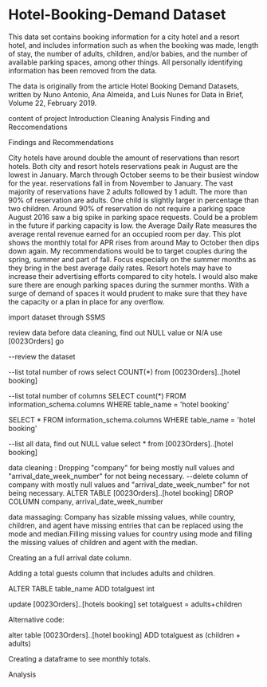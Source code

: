 # Hotel-Booking-Demand Dataset

This data set contains booking information for a city hotel and a resort hotel, and includes information such as when the booking was made, length of stay, the number of adults, children, and/or babies, and the number of available parking spaces, among other things. All personally identifying information has been removed from the data.

The data is originally from the article Hotel Booking Demand Datasets, written by Nuno Antonio, Ana Almeida, and Luis Nunes for Data in Brief, Volume 22, February 2019.


content of project 
       Introduction
       Cleaning
       Analysis
       Finding and Reccomendations
       
       
 Findings and Recommendations
 
 
City hotels have around double the amount of reservations than resort hotels.
Both city and resort hotels reservations peak in August are the lowest in January. March through October seems to be their busiest window for the year. reservations fall in from November to January.
The vast majority of reservations have 2 adults followed by 1 adult.
The more than 90% of reservation are adults. One child is slightly larger in percentage than two children.
Around 90% of reservation do not require a parking space
August 2016 saw a big spike in parking space requests. Could be a problem in the future if parking capacity is low.
the Average Daily Rate measures the average rental revenue earned for an occupied room per day. This plot shows the monthly total for APR rises from around May to October then dips down again.
My recommendations would be to target couples during the spring, summer and part of fall. Focus especially on the summer months as they bring in the best average daily rates. Resort hotels may have to increase their advertising efforts compared to city hotels. I would also make sure there are enough parking spaces during the summer months. With a surge of demand of spaces it would prudent to make sure that they have the capacity or a plan in place for any overflow.      



import dataset through SSMS 



review data before data cleaning, find out NULL value or N/A
use [0023Orders]
go

--review the dataset

--list total number of rows
select COUNT(*)
from [0023Orders]..[hotel booking]

--list total number of columns
SELECT count(*)
FROM information_schema.columns
WHERE table_name = 'hotel booking'

SELECT *
FROM information_schema.columns
WHERE table_name = 'hotel booking'



--list all data, find out NULL value
select *
from [0023Orders]..[hotel booking]





data cleaning : Dropping "company" for being mostly null values and "arrival_date_week_number" for not being necessary.
--delete column of company with mostly null values and "arrival_date_week_number" for not being necessary.
ALTER TABLE [0023Orders]..[hotel booking]
DROP COLUMN company, arrival_date_week_number


data massaging: 
Company has sizable missing values, while country, children, and agent have missing entries that can be replaced using the mode and median.Filling missing values for country using mode and filling the missing values of children and agent with the median.

Creating an a full arrival date column.



Adding a total guests column that includes adults and children.


ALTER TABLE table_name
ADD totalguest int

update [0023Orders]..[hotels booking]
set totalguest = adults+children


Alternative code: 

alter table [0023Orders]..[hotel booking]
ADD totalguest as (children + adults)




Creating a dataframe to see monthly totals.








Analysis 










